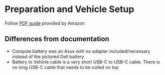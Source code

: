 # Preparation and Vehicle Setup
Follow [PDF guide](https://aws.amazon.com/deepracer/getting-started/) provided by Amazon

## Differences from documentation
- Compute battery was an Asus with no adapter included/necessary instead of the pictured Dell battery
- Battery to Vehicle cable is a very short USB-C to USB-C cable. There is no long USB-C cable that needs to be coiled on top
